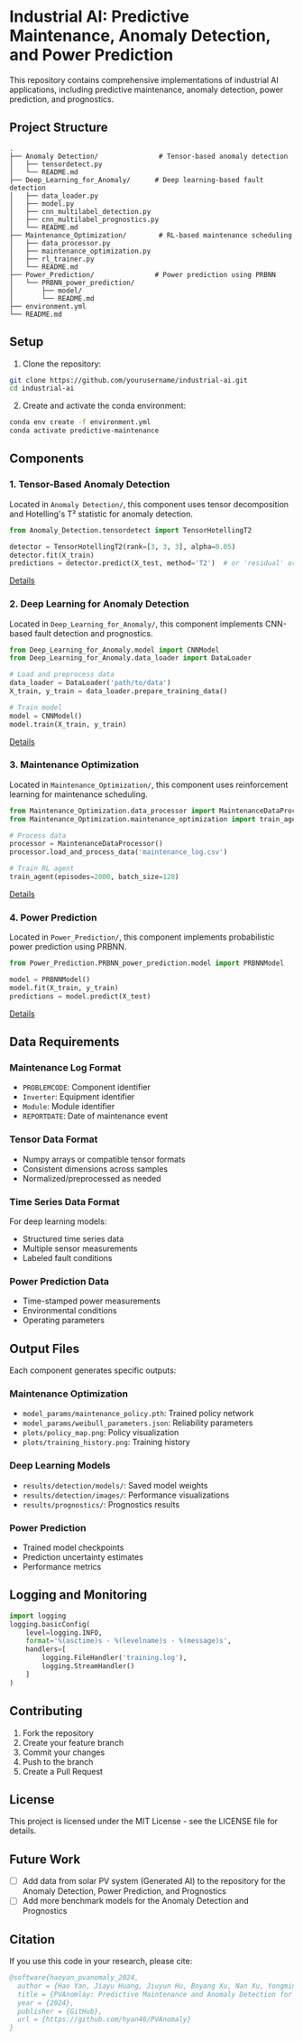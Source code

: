 # Industrial AI: Predictive Maintenance, Anomaly Detection, and Power Prediction

This repository contains comprehensive implementations of industrial AI applications, including predictive maintenance, anomaly detection, power prediction, and prognostics.

## Project Structure

```
.
├── Anomaly Detection/               # Tensor-based anomaly detection
│   ├── tensordetect.py
│   └── README.md
├── Deep_Learning_for_Anomaly/      # Deep learning-based fault detection
│   ├── data_loader.py
│   ├── model.py
│   ├── cnn_multilabel_detection.py
│   ├── cnn_multilabel_prognostics.py
│   └── README.md
├── Maintenance_Optimization/        # RL-based maintenance scheduling
│   ├── data_processor.py
│   ├── maintenance_optimization.py
│   ├── rl_trainer.py
│   └── README.md
├── Power_Prediction/               # Power prediction using PRBNN
│   └── PRBNN_power_prediction/
│       ├── model/
│       └── README.md
├── environment.yml
└── README.md
```

## Setup

1. Clone the repository:
```bash
git clone https://github.com/yourusername/industrial-ai.git
cd industrial-ai
```

2. Create and activate the conda environment:
```bash
conda env create -f environment.yml
conda activate predictive-maintenance
```

## Components

### 1. Tensor-Based Anomaly Detection

Located in `Anomaly Detection/`, this component uses tensor decomposition and Hotelling's T² statistic for anomaly detection.

```python
from Anomaly_Detection.tensordetect import TensorHotellingT2

detector = TensorHotellingT2(rank=[3, 3, 3], alpha=0.05)
detector.fit(X_train)
predictions = detector.predict(X_test, method='T2')  # or 'residual' or 'both'
```

[Details](Anomaly_Detection/README.md)

### 2. Deep Learning for Anomaly Detection

Located in `Deep_Learning_for_Anomaly/`, this component implements CNN-based fault detection and prognostics.

```python
from Deep_Learning_for_Anomaly.model import CNNModel
from Deep_Learning_for_Anomaly.data_loader import DataLoader

# Load and preprocess data
data_loader = DataLoader('path/to/data')
X_train, y_train = data_loader.prepare_training_data()

# Train model
model = CNNModel()
model.train(X_train, y_train)
```

[Details](Deep_Learning_for_Anomaly/README.md)

### 3. Maintenance Optimization

Located in `Maintenance_Optimization/`, this component uses reinforcement learning for maintenance scheduling.

```python
from Maintenance_Optimization.data_processor import MaintenanceDataProcessor
from Maintenance_Optimization.maintenance_optimization import train_agent

# Process data
processor = MaintenanceDataProcessor()
processor.load_and_process_data('maintenance_log.csv')

# Train RL agent
train_agent(episodes=2000, batch_size=128)
```

[Details](Maintenance_Optimization/README.md)

### 4. Power Prediction

Located in `Power_Prediction/`, this component implements probabilistic power prediction using PRBNN.

```python
from Power_Prediction.PRBNN_power_prediction.model import PRBNNModel

model = PRBNNModel()
model.fit(X_train, y_train)
predictions = model.predict(X_test)
```

[Details](Power_Prediction/PRBNN_power_prediction/README.md)

## Data Requirements

### Maintenance Log Format
- `PROBLEMCODE`: Component identifier
- `Inverter`: Equipment identifier
- `Module`: Module identifier
- `REPORTDATE`: Date of maintenance event

### Tensor Data Format
- Numpy arrays or compatible tensor formats
- Consistent dimensions across samples
- Normalized/preprocessed as needed

### Time Series Data Format
For deep learning models:
- Structured time series data
- Multiple sensor measurements
- Labeled fault conditions

### Power Prediction Data
- Time-stamped power measurements
- Environmental conditions
- Operating parameters

## Output Files

Each component generates specific outputs:

### Maintenance Optimization
- `model_params/maintenance_policy.pth`: Trained policy network
- `model_params/weibull_parameters.json`: Reliability parameters
- `plots/policy_map.png`: Policy visualization
- `plots/training_history.png`: Training history

### Deep Learning Models
- `results/detection/models/`: Saved model weights
- `results/detection/images/`: Performance visualizations
- `results/prognostics/`: Prognostics results

### Power Prediction
- Trained model checkpoints
- Prediction uncertainty estimates
- Performance metrics

## Logging and Monitoring

```python
import logging
logging.basicConfig(
    level=logging.INFO,
    format='%(asctime)s - %(levelname)s - %(message)s',
    handlers=[
        logging.FileHandler('training.log'),
        logging.StreamHandler()
    ]
)
```

## Contributing

1. Fork the repository
2. Create your feature branch
3. Commit your changes
4. Push to the branch
5. Create a Pull Request

## License

This project is licensed under the MIT License - see the LICENSE file for details.

## Future Work
- [ ] Add data from solar PV system (Generated AI) to the repository for the Anomaly Detection, Power Prediction, and Prognostics
- [ ] Add more benchmark models for the Anomaly Detection and Prognostics

## Citation

If you use this code in your research, please cite:

```bibtex
@software{haoyan_pvanomaly_2024,
  author = {Hao Yan, Jiayu Huang, Jiuyun Hu, Boyang Xu, Nan Xu, Yongming Liu},
  title = {PVAnomlay: Predictive Maintenance and Anomaly Detection for SolarPV System},
  year = {2024},
  publisher = {GitHub},
  url = {https://github.com/hyan46/PVAnomaly}
}
```
